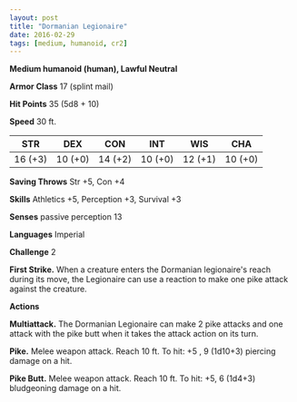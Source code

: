 ```yaml
---
layout: post
title: "Dormanian Legionaire"
date: 2016-02-29
tags: [medium, humanoid, cr2]
---
```


**Medium humanoid (human), Lawful Neutral**

**Armor Class** 17 (splint mail)

**Hit Points** 35 (5d8 + 10)

**Speed** 30 ft.

|   STR   |   DEX   |   CON   |   INT   |   WIS   |   CHA   |
|:-----:|:-----:|:-----:|:-----:|:-----:|:-----:|
| 16 (+3) | 10 (+0) | 14 (+2) | 10 (+0) | 12 (+1) | 10 (+0) |

**Saving Throws** Str +5, Con +4

**Skills** Athletics +5, Perception +3, Survival +3

**Senses** passive perception 13

**Languages** Imperial

**Challenge** 2

**First Strike.** When a creature enters the Dormanian legionaire's reach during its move, the Legionaire can use a reaction to make one pike attack against the creature.

**Actions** 

**Multiattack.** The Dormanian Legionaire can make 2 pike attacks and one attack with the pike butt when it takes the attack action on its turn.

**Pike.** Melee weapon attack. Reach 10 ft. To hit: +5 , 9 (1d10+3) piercing damage on a hit.

**Pike Butt.** Melee weapon attack. Reach 10 ft. To hit: +5, 6 (1d4+3) bludgeoning damage on a hit.